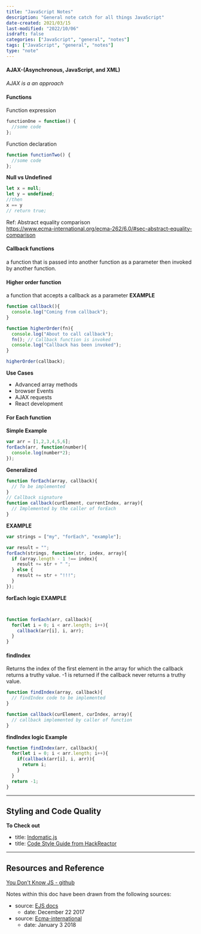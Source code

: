 ```yaml
---
title: "JavaScript Notes"
description: "General note catch for all things JavaScript"
date-created: 2021/03/15
last-modified: "2022/10/06"
isdraft: false
categories: ["JavaScript", "general", "notes"]
tags: ["JavaScript", "general", "notes"]
type: "note"
---
```


#### AJAX-(Asynchronous, JavaScript, and XML)

_AJAX is a an approach_

#### Functions

Function expression

```JavaScript
functionOne = function() {
  //some code
};

```

Function declaration

```JavaScript
function functionTwo() {
  //some code
};
```

**Null vs Undefined**

```JavaScript
let x = null;
let y = undefined;
//then
x == y
// return true;
```

Ref: Abstract equality comparison </br> https://www.ecma-international.org/ecma-262/6.0/#sec-abstract-equality-comparison

#### Callback functions

a function that is passed into another function as a parameter then invoked by another function.

#### Higher order function

a function that accepts a callback as a parameter
**EXAMPLE**

```JavaScript
function callback(){
  console.log("Coming from callback");
}

function higherOrder(fn){
  console.log("About to call callback");
  fn(); // Callback function is invoked
  console.log("Callback has been invoked");
}

higherOrder(callback);
```

**Use Cases**

- Advanced array methods
- browser Events
- AJAX requests
- React development

#### For Each function

**Simple Example**

```JavaScript
var arr = [1,2,3,4,5,6];
forEach(arr, function(number){
  console.log(number*2);
});
```

**Generalized**

```JavaScript
function forEach(array, callback){
  // To be implemented
}
// Callback signature
function callback(curElement, currentIndex, array){
  // Implemented by the caller of forEach
}
```

**EXAMPLE**

```JavaScript
var strings = ["my", "forEach", "example"];

var result = "";
forEach(strings, function(str, index, array){
  if (array.length - 1 !== index){
    result += str + " ";
  } else {
    result += str + "!!!";
  }
});
```

**forEach logic EXAMPLE**

```JavaScript


function forEach(arr, callback){
  for(let i = 0; i < arr.length; i++){
    callback(arr[i], i, arr);
  }
}
```

#### findIndex

Returns the index of the first element in the array for which the callback returns a truthy value. -1 is returned if the callback never returns a truthy value.

```JavaScript
function findIndex(array, callback){
  // findIndex code to be implemented
}

function callback(curElement, curIndex, array){
  // callback implemented by caller of function
}
```

**findIndex logic Example**

```JavaScript
function findIndex(arr, callback){
  for(let i = 0; i < arr.length; i++){
    if(callback(arr[i], i, arr)){
      return i;
    }
  }
  return -1;
}
```

---

## Styling and Code Quality

**To Check out**

- title: [Indomatic.js](https://github.com/rwaldron/idiomatic.js/)
- title: [Code Style Guide from HackReactor](http://prep.hackreactor.com/courses/hack-reactor-prep/lectures/1792327)

---

## Resources and Reference

[You Don't Know JS - github](https://github.com/getify/You-Dont-Know-JS)

Notes within this doc have been drawn from the following sources:

- source: [EJS docs](http://ejs.co/)
  - date: December 22 2017
- source: [Ecma-international](https://www.ecma-international.org/ecma-262/6.0/)
  - date: January 3 2018
